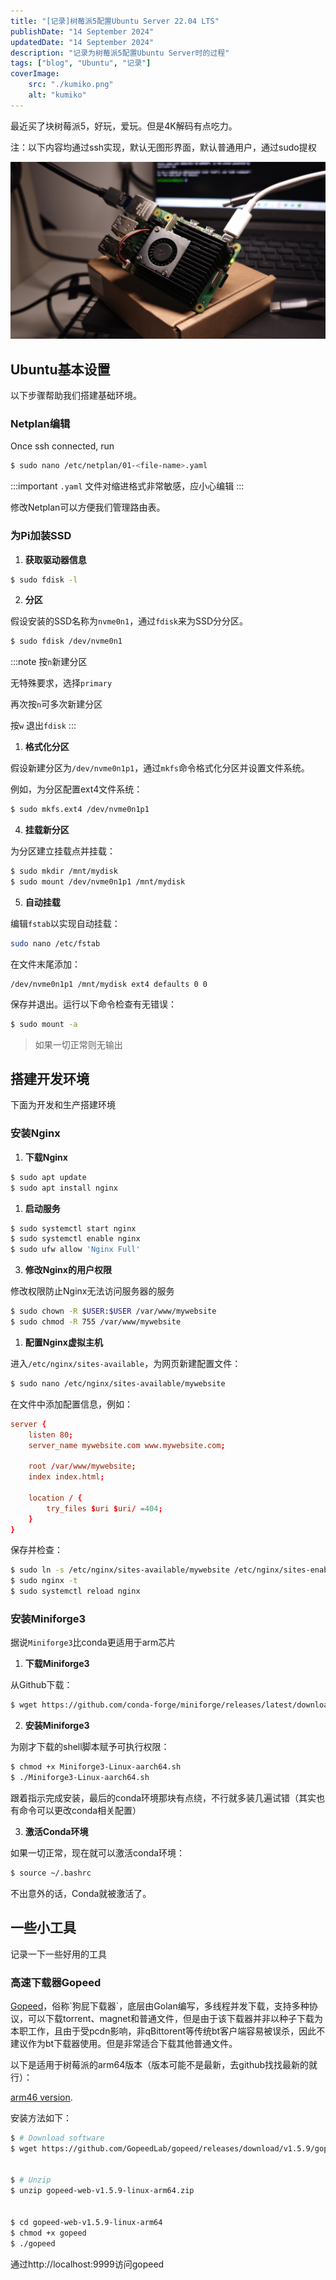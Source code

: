 ```yaml
---
title: "[记录]树莓派5配置Ubuntu Server 22.04 LTS"
publishDate: "14 September 2024"
updatedDate: "14 September 2024"
description: "记录为树莓派5配置Ubuntu Server时的过程"
tags: ["blog", "Ubuntu", "记录"]
coverImage:
    src: "./kumiko.png"
    alt: "kumiko"
---
```

最近买了块树莓派5，好玩，爱玩。但是4K解码有点吃力。

注：以下内容均通过ssh实现，默认无图形界面，默认普通用户，通过sudo提权

![Raspberry Pi 5](./pi-init.jpg)

## Ubuntu基本设置

以下步骤帮助我们搭建基础环境。

### Netplan编辑

Once ssh connected, run

```bash
$ sudo nano /etc/netplan/01-<file-name>.yaml
```

:::important
`.yaml` 文件对缩进格式非常敏感，应小心编辑
:::

修改Netplan可以方便我们管理路由表。

### 为Pi加装SSD

1. **获取驱动器信息**

```bash
$ sudo fdisk -l
```

2. **分区**

假设安装的SSD名称为`nvme0n1`，通过`fdisk`来为SSD分分区。

```bash
$ sudo fdisk /dev/nvme0n1
```

:::note
按`n`新建分区

无特殊要求，选择`primary`

再次按`n`可多次新建分区

按`w` 退出`fdisk`
:::
  
1. **格式化分区**

假设新建分区为`/dev/nvme0n1p1`，通过`mkfs`命令格式化分区并设置文件系统。

例如，为分区配置ext4文件系统：

```bash
$ sudo mkfs.ext4 /dev/nvme0n1p1
```

4. **挂载新分区**

为分区建立挂载点并挂载：

```bash
$ sudo mkdir /mnt/mydisk
$ sudo mount /dev/nvme0n1p1 /mnt/mydisk
```

5. **自动挂载**

编辑`fstab`以实现自动挂载：

```bash
sudo nano /etc/fstab
```

在文件末尾添加：

```text
/dev/nvme0n1p1 /mnt/mydisk ext4 defaults 0 0
```

保存并退出。运行以下命令检查有无错误：

```bash
$ sudo mount -a
```

 > 如果一切正常则无输出

## 搭建开发环境

下面为开发和生产搭建环境

### 安装Nginx

1. **下载Nginx**

```bash
$ sudo apt update
$ sudo apt install nginx
```

1. **启动服务**

```bash
$ sudo systemctl start nginx
$ sudo systemctl enable nginx
$ sudo ufw allow 'Nginx Full'
```

3. **修改Nginx的用户权限**

修改权限防止Nginx无法访问服务器的服务

```bash
$ sudo chown -R $USER:$USER /var/www/mywebsite
$ sudo chmod -R 755 /var/www/mywebsite
```

1. **配置Nginx虚拟主机**

进入`/etc/nginx/sites-available`，为网页新建配置文件：

```bash
$ sudo nano /etc/nginx/sites-available/mywebsite
```

在文件中添加配置信息，例如：

```conf
server {
    listen 80;
    server_name mywebsite.com www.mywebsite.com;

    root /var/www/mywebsite;
    index index.html;

    location / {
        try_files $uri $uri/ =404;
    }
}
```

保存并检查：

```bash
$ sudo ln -s /etc/nginx/sites-available/mywebsite /etc/nginx/sites-enabled/
$ sudo nginx -t
$ sudo systemctl reload nginx
```

### 安装Miniforge3

据说`Miniforge3`比conda更适用于arm芯片

1. **下载Miniforge3**

从Github下载：

```bash
$ wget https://github.com/conda-forge/miniforge/releases/latest/download/Miniforge3-Linux-aarch64.sh
```

2. **安装Miniforge3**

为刚才下载的shell脚本赋予可执行权限：

```bash
$ chmod +x Miniforge3-Linux-aarch64.sh
$ ./Miniforge3-Linux-aarch64.sh
```

跟着指示完成安装，最后的conda环境那块有点绕，不行就多装几遍试错（其实也有命令可以更改conda相关配置）

3. **激活Conda环境**

如果一切正常，现在就可以激活conda环境：

```bash
$ source ~/.bashrc
```

不出意外的话，Conda就被激活了。

## 一些小工具

记录一下一些好用的工具

### 高速下载器Gopeed

[Gopeed](https://github.com/GopeedLab/gopeed, "https://github.com/GopeedLab/gopeed")，俗称`狗屁下载器`，底层由Golan编写，多线程并发下载，支持多种协议，可以下载torrent、magnet和普通文件，但是由于该下载器并非以种子下载为本职工作，且由于受pcdn影响，非qBittorent等传统bt客户端容易被误杀，因此不建议作为bt下载器使用。但是非常适合下载其他普通文件。

以下是适用于树莓派的arm64版本（版本可能不是最新，去github找找最新的就行）：

[arm46 version](https://github.com/GopeedLab/gopeed/releases/download/v1.5.9/gopeed-web-v1.5.9-linux-arm64.zip, "Github release, click to download.").

安装方法如下：

```bash
$ # Download software
$ wget https://github.com/GopeedLab/gopeed/releases/download/v1.5.9/gopeed-web-v1.5.9-linux-arm64.zip


$ # Unzip
$ unzip gopeed-web-v1.5.9-linux-arm64.zip


$ cd gopeed-web-v1.5.9-linux-arm64
$ chmod +x gopeed
$ ./gopeed
```

通过http://localhost:9999访问gopeed
